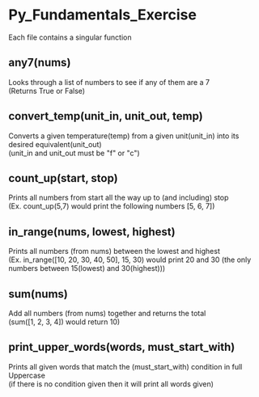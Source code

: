 # Py_Fundamentals_Exercise
Each file contains a singular function 
## any7(nums)
Looks through a list of numbers to see if any of them are a 7  
(Returns True or False)
## convert_temp(unit_in, unit_out, temp)
Converts a given temperature(temp) from a given unit(unit_in) into its desired equivalent(unit_out)  
(unit_in and unit_out must be "f" or "c")
## count_up(start, stop)
Prints all numbers from start all the way up to (and including) stop  
(Ex. count_up(5,7) would print the following numbers [5, 6, 7])
## in_range(nums, lowest, highest)
Prints all numbers (from nums) between the lowest and highest  
(Ex. in_range([10, 20, 30, 40, 50], 15, 30) would print 20 and 30 (the only numbers between 15(lowest) and 30(highest)))
## sum(nums)
Add all numbers (from nums) together and returns the total  
(sum([1, 2, 3, 4]) would return 10)
## print_upper_words(words, must_start_with)
Prints all given words that match the (must_start_with) condition in full Uppercase  
(if there is no condition given then it will print all words given)
